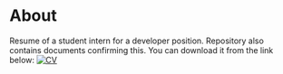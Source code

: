 # About
Resume of a student intern for a developer position. Repository also contains documents confirming this. You can download it from the link below:
[![CV](https://img.shields.io/badge/Download%20AS%20pdf-EF3939?style=for-the-badge&logo=adobeacrobatreader&logoColor=white&color=black&labelColor=ec1c24)](https://mdtopdf.up.railway.app/convertPdf?url=https://github.com/De-Par/CV/blob/main/CV.pdf)

